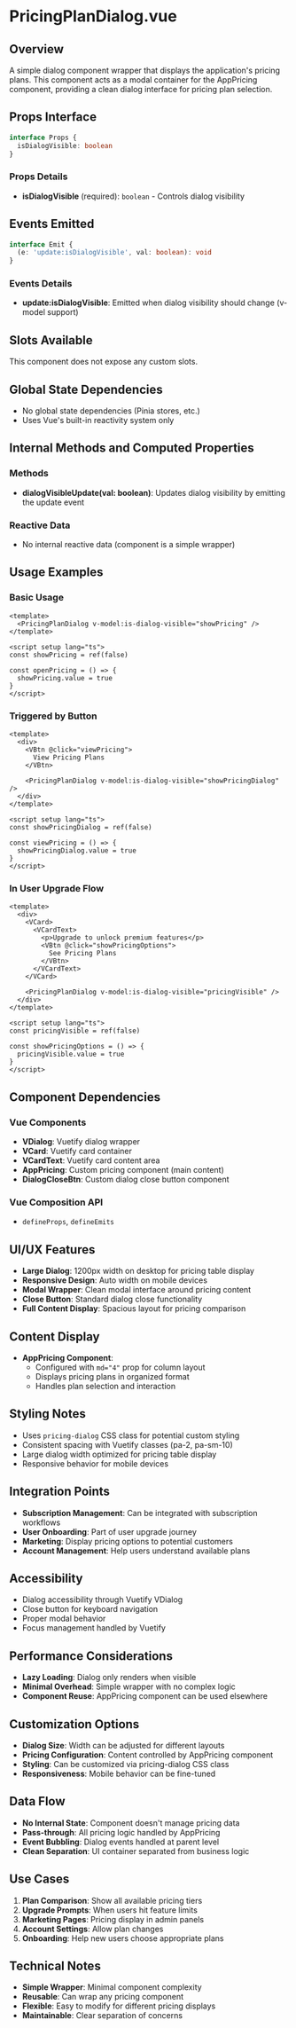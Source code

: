 # PricingPlanDialog.vue

## Overview
A simple dialog component wrapper that displays the application's pricing plans. This component acts as a modal container for the AppPricing component, providing a clean dialog interface for pricing plan selection.

## Props Interface

```typescript
interface Props {
  isDialogVisible: boolean
}
```

### Props Details
- **isDialogVisible** (required): `boolean` - Controls dialog visibility

## Events Emitted

```typescript
interface Emit {
  (e: 'update:isDialogVisible', val: boolean): void
}
```

### Events Details
- **update:isDialogVisible**: Emitted when dialog visibility should change (v-model support)

## Slots Available
This component does not expose any custom slots.

## Global State Dependencies
- No global state dependencies (Pinia stores, etc.)
- Uses Vue's built-in reactivity system only

## Internal Methods and Computed Properties

### Methods
- **dialogVisibleUpdate(val: boolean)**: Updates dialog visibility by emitting the update event

### Reactive Data
- No internal reactive data (component is a simple wrapper)

## Usage Examples

### Basic Usage
```vue
<template>
  <PricingPlanDialog v-model:is-dialog-visible="showPricing" />
</template>

<script setup lang="ts">
const showPricing = ref(false)

const openPricing = () => {
  showPricing.value = true
}
</script>
```

### Triggered by Button
```vue
<template>
  <div>
    <VBtn @click="viewPricing">
      View Pricing Plans
    </VBtn>
    
    <PricingPlanDialog v-model:is-dialog-visible="showPricingDialog" />
  </div>
</template>

<script setup lang="ts">
const showPricingDialog = ref(false)

const viewPricing = () => {
  showPricingDialog.value = true
}
</script>
```

### In User Upgrade Flow
```vue
<template>
  <div>
    <VCard>
      <VCardText>
        <p>Upgrade to unlock premium features</p>
        <VBtn @click="showPricingOptions">
          See Pricing Plans
        </VBtn>
      </VCardText>
    </VCard>
    
    <PricingPlanDialog v-model:is-dialog-visible="pricingVisible" />
  </div>
</template>

<script setup lang="ts">
const pricingVisible = ref(false)

const showPricingOptions = () => {
  pricingVisible.value = true
}
</script>
```

## Component Dependencies

### Vue Components
- **VDialog**: Vuetify dialog wrapper
- **VCard**: Vuetify card container
- **VCardText**: Vuetify card content area
- **AppPricing**: Custom pricing component (main content)
- **DialogCloseBtn**: Custom dialog close button component

### Vue Composition API
- `defineProps`, `defineEmits`

## UI/UX Features
- **Large Dialog**: 1200px width on desktop for pricing table display
- **Responsive Design**: Auto width on mobile devices
- **Modal Wrapper**: Clean modal interface around pricing content
- **Close Button**: Standard dialog close functionality
- **Full Content Display**: Spacious layout for pricing comparison

## Content Display
- **AppPricing Component**: 
  - Configured with `md="4"` prop for column layout
  - Displays pricing plans in organized format
  - Handles plan selection and interaction

## Styling Notes
- Uses `pricing-dialog` CSS class for potential custom styling
- Consistent spacing with Vuetify classes (pa-2, pa-sm-10)
- Large dialog width optimized for pricing table display
- Responsive behavior for mobile devices

## Integration Points
- **Subscription Management**: Can be integrated with subscription workflows
- **User Onboarding**: Part of user upgrade journey
- **Marketing**: Display pricing options to potential customers
- **Account Management**: Help users understand available plans

## Accessibility
- Dialog accessibility through Vuetify VDialog
- Close button for keyboard navigation
- Proper modal behavior
- Focus management handled by Vuetify

## Performance Considerations
- **Lazy Loading**: Dialog only renders when visible
- **Minimal Overhead**: Simple wrapper with no complex logic
- **Component Reuse**: AppPricing component can be used elsewhere

## Customization Options
- **Dialog Size**: Width can be adjusted for different layouts
- **Pricing Configuration**: Content controlled by AppPricing component
- **Styling**: Can be customized via pricing-dialog CSS class
- **Responsiveness**: Mobile behavior can be fine-tuned

## Data Flow
- **No Internal State**: Component doesn't manage pricing data
- **Pass-through**: All pricing logic handled by AppPricing
- **Event Bubbling**: Dialog events handled at parent level
- **Clean Separation**: UI container separated from business logic

## Use Cases
1. **Plan Comparison**: Show all available pricing tiers
2. **Upgrade Prompts**: When users hit feature limits
3. **Marketing Pages**: Pricing display in admin panels
4. **Account Settings**: Allow plan changes
5. **Onboarding**: Help new users choose appropriate plans

## Technical Notes
- **Simple Wrapper**: Minimal component complexity
- **Reusable**: Can wrap any pricing component
- **Flexible**: Easy to modify for different pricing displays
- **Maintainable**: Clear separation of concerns